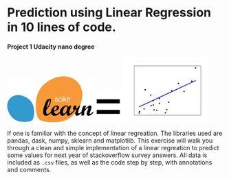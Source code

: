 # Prediction using Linear Regression in 10 lines of code.
#### Project 1 Udacity nano degree

<img src="images/sklearn.png" width=200><img src="images/equals_PNG2.png" width=70><img src="images/sphx_glr_plot_ols_001.png" width=200>

If one is familiar with the concept of linear regreation. The libraries used are pandas, dask, numpy, sklearn and matplotlib. This exercise will walk you through a clean and simple implementation of a linear regreation to predict some values for next year of stackoverflow survey answers. All data is included as `.csv` files, as well as the code step by step, with annotations and comments.


